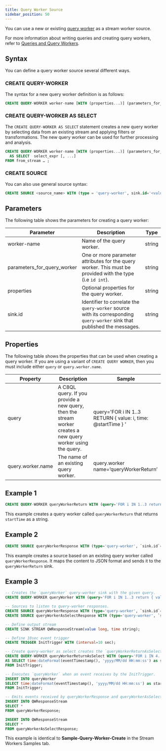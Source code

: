 ```yaml
---
title: Query Worker Source
sidebar_position: 50
---
```


You can use a new or existing [query worker](../../queryworkers/query-workers) as a stream worker source.

For more information about writing queries and creating query workers, refer to [Queries and Query Workers](../../queryworkers/).

## Syntax

You can define a query worker source several different ways.

### CREATE QUERY-WORKER

The syntax for a new query worker definition is as follows:

```sql
CREATE QUERY-WORKER worker-name [WITH (properties...)] (parameters_for_query_worker...)
```

### CREATE QUERY-WORKER AS SELECT

The `CREATE QUERY-WORKER AS SELECT` statement creates a new query worker by selecting data from an existing stream and applying filters or transformations. The new query worker can be used for further processing and analysis.

```sql
CREATE QUERY-WORKER worker-name [WITH (properties...)] (parameters_for_query_worker...)
  AS SELECT  select_expr [, ...]
FROM from_stream … ;
```

### CREATE SOURCE

You can also use general source syntax:

```sql
CREATE SOURCE <source_name> WITH (type = 'query-worker', sink.id='<value>', map.type='json') (<attribute1>='<attribute mapping>', <attribute2>='<attribute mapping>')
```

## Parameters

The following table shows the parameters for creating a query worker:

| Parameter                   | Description                                              | Type   |
| --------------------------- | -------------------------------------------------------- | ------ |
| worker-name                 | Name of the query worker.                                | string |
| parameters_for_query_worker | One or more parameter attributes for the query worker. This must be provided with the type (i.e `id int`). | string |
| properties                  | Optional properties for the query worker.                | string |
| sink.id                     | Identifier to correlate the `query-worker` source with its corresponding `query-worker` sink that published the messages.       |  string      |

## Properties

The following table shows the properties that can be used when creating a query worker. If you are using a variant of `CREATE QUERY WORKER`, then you must include either `query` or `query.worker.name`.

| Property          | Description           | Sample     |
| ----------------- | --------------------- | --------- |
| query             | A C8QL query. If you provide a new query, then the stream worker creates a new query worker using the query. | query='FOR i IN 1..3 RETURN { value: i, time: @startTime } ' |
| query.worker.name | The name of an existing query worker.   | query.worker name=’queryWorkerReturn’   |

## Example 1

```sql
CREATE QUERY-WORKER queryWorkerReturn WITH (query='FOR i IN 1..3 return { value: i, time: @startTime } ') (startTime string);
```

This example creates a query worker called `queryWorkerReturn` that returns `startTime` as a string.

## Example 2

```sql
CREATE SOURCE queryWorkerResponse WITH (type='query-worker', `sink.id`="queryWorkerReturn", map.type="json") (value long, time string);
```

This example creates a source based on an existing query worker called `queryWorkerResponse`. It maps the content to JSON format and sends it to the `queryWorkerReturn` sink.

## Example 3

```sql
-- Creates the `queryWorker` query-worker sink with the given query.
CREATE QUERY-WORKER queryWorker WITH (query='FOR i IN 1..3 return { value: i, time: @startTime } ') (startTime string);

-- Sources to listen to query-worker responses.
CREATE SOURCE queryWorkerResponse WITH (type='query-worker', `sink.id`="queryWorker", map.type="json") (value long, time string);
CREATE SOURCE queryWorkerAsSelectResponse WITH (type='query-worker', `sink.id`="queryWorkerReturnAsSelect", map.type="json") (value long, time string);

-- Define output stream
CREATE SINK STREAM QWResponseStream(value long, time string);

-- Define 10sec event trigger
CREATE TRIGGER InitTrigger WITH (interval=10 sec);

-- Create query-worker as select creates the `queryWorkerReturnAsSelect` query-worker and executes it every time when an event receives by the InitTrigger.
CREATE QUERY-WORKER queryWorkerReturnAsSelect WITH (query='FOR i IN 4..6 return { value: i, time: @startTime } ') (startTime string)
AS SELECT time:dateFormat(eventTimestamp(), 'yyyy/MM/dd HH:mm:ss') as startTime
FROM InitTrigger;

-- Executes `queryWorker` when an event receives by the InitTrigger.
INSERT INTO queryWorker
SELECT time:dateFormat(eventTimestamp(), 'yyyy/MM/dd HH:mm:ss') as startTime
FROM InitTrigger;

-- Emits events received by queryWorkerResponse and queryWorkerAsSelectResponse sources into the QWResponseStream.
INSERT INTO QWResponseStream
SELECT *
FROM queryWorkerResponse;

INSERT INTO QWResponseStream
SELECT *
FROM queryWorkerAsSelectResponse;
```

This example is identical to **Sample-Query-Worker-Create** in the Stream Workers Samples tab.
